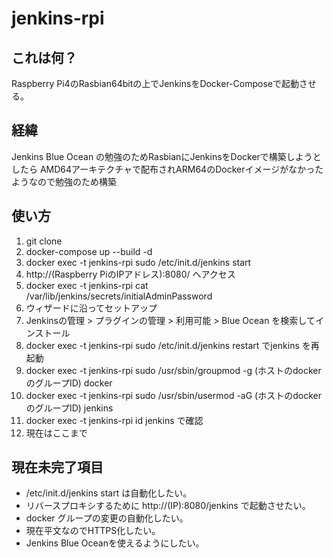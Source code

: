 # jenkins-rpi

## これは何？

Raspberry Pi4のRasbian64bitの上でJenkinsをDocker-Composeで起動させる。

## 経緯

Jenkins Blue Ocean の勉強のためRasbianにJenkinsをDockerで構築しようとしたら AMD64アーキテクチャで配布されARM64のDockerイメージがなかったようなので勉強のため構築

## 使い方

1. git clone
1. docker-compose up --build -d
1. docker exec -t jenkins-rpi sudo /etc/init.d/jenkins start
1. http://(Raspberry PiのIPアドレス):8080/ へアクセス
1. docker exec -t jenkins-rpi cat /var/lib/jenkins/secrets/initialAdminPassword
1. ウィザードに沿ってセットアップ
1. Jenkinsの管理 > プラグインの管理 > 利用可能 > Blue Ocean を検索してインストール
1. docker exec -t jenkins-rpi sudo /etc/init.d/jenkins restart でjenkins を再起動
1. docker exec -t jenkins-rpi sudo /usr/sbin/groupmod -g (ホストのdockerのグループID) docker
1. docker exec -t jenkins-rpi sudo /usr/sbin/usermod -aG (ホストのdockerのグループID) jenkins
1. docker exec -t jenkins-rpi id jenkins で確認
1. 現在はここまで

## 現在未完了項目

* /etc/init.d/jenkins start は自動化したい。
* リバースプロキシするために http://(IP):8080/jenkins で起動させたい。
* docker グループの変更の自動化したい。
* 現在平文なのでHTTPS化したい。
* Jenkins Blue Oceanを使えるようにしたい。
